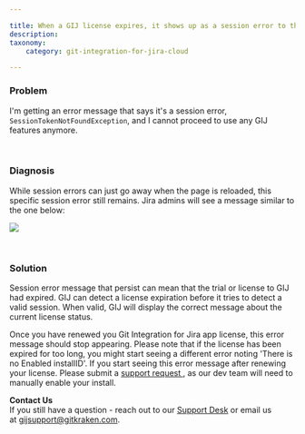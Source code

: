 ```yaml
---

title: When a GIJ license expires, it shows up as a session error to the user
description:
taxonomy:
    category: git-integration-for-jira-cloud

---
```


### Problem

I'm getting an error message that says it's a session error, `SessionTokenNotFoundException`, and I cannot proceed to use any GIJ features anymore.

&nbsp;

### Diagnosis

While session errors can just go away when the page is reloaded, this specific session error still remains. Jira admins will see a message similar to the one below:

![](/wp-content/uploads/gij-dc-cloud-session-token-not-found-error.png)

&nbsp;

### Solution

Session error message that persist can mean that the trial or license to GIJ had expired. GIJ can detect a license expiration before it tries to detect a valid session. When valid, GIJ will display the correct message about the current license status.

Once you have renewed you Git Integration for Jira app license, this error message should stop appearing. Please note that if the license has been expired for too long, you might start seeing a different error noting 'There is no Enabled installID'. If you start seeing this error message after renewing your license. Please submit a [support request ](https://help.gitkraken.com/git-integration-for-jira-cloud/gij-cloud-contact-support/), as our dev team will need to manually enable your install.

<div class="bbb-callout bbb--info">
    <div class="irow">
    <div class="ilogobox">
        <span class="logoimg"></span>
    </div>
    <div class="imsgbox">
        <b>Contact Us</b><br>
        If you still have a question - reach out to our <a href='https://help.gitkraken.com/git-integration-for-jira-cloud/gij-cloud-contact-support/'>Support Desk</a> or email us at <a href='mailto:gijsupport@gitkraken.com'>gijsupport@gitkraken.com</a>.
    </div>
    </div>
</div>
<br>

